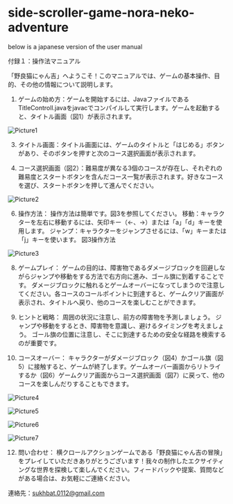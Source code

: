 # side-scroller-game-nora-neko-adventure


below is a japanese version of the user manual

付録１：操作法マニュアル

「野良猫にゃん吉」へようこそ！このマニュアルでは、ゲームの基本操作、目的、その他の情報について説明します。

1.	ゲームの始め方：ゲームを開始するには、JavaファイルであるTitleControll.javaをjavacでコンパイルして実行します。ゲームを起動すると、タイトル画面（図1）が表示されます。
   
 ![Picture1](https://github.com/sukhbat112/java-side-scroller-game-nora-neko-adventure/assets/68054312/983e78ac-124c-4d81-8564-06113d6ff1a2)

3.	タイトル画面：タイトル画面には、ゲームのタイトルと「はじめる」ボタンがあり、そのボタンを押すと次のコース選択画面が表示されます。

4.	コース選択画面（図2）：難易度が異なる3個のコースが存在し、それぞれの難易度とスタートボタンを含んだコース一覧が表示されます。好きなコースを選び、スタートボタンを押して進んでください。
   
![Picture2](https://github.com/sukhbat112/java-side-scroller-game-nora-neko-adventure/assets/68054312/f2edb526-24f6-4042-9bc1-efebf97e8fdd)

6.	操作方法：
操作方法は簡単です。図3を参照してください。
移動：キャラクターを左右に移動するには、矢印キー（←、→）または「a」「d」キーを使用します。
ジャンプ：キャラクターをジャンプさせるには、「w」キーまたは「j」キーを使います。
図3操作方法

![Picture3](https://github.com/sukhbat112/java-side-scroller-game-nora-neko-adventure/assets/68054312/c28fa576-14a6-4e2b-8e67-cbb8b6f69220)

8.	ゲームプレイ：
ゲームの目的は、障害物であるダメージブロックを回避しながらジャンプや移動をする方法で右方向に進み、ゴール旗に到着することです。
ダメージブロックに触れるとゲームオーバーになってしまうので注意してください。各コースのコールポイントに到達すると、ゲームクリア画面が表示され、タイトルへ戻り、他のコースを楽しむことができます。

9.	ヒントと戦略：
周囲の状況に注意し、前方の障害物を予測しましょう。
ジャンプや移動をするとき、障害物を意識し、避けるタイミングを考えましょう。
ゴール旗の位置に注意し、そこに到達するための安全な経路を検索するのが重要です。

10.	 コースオーバー：
キャラクターがダメージブロック（図4）かゴール旗（図5）に接触すると、ゲームが終了します。ゲームオーバー画面からリトライするか（図6）ゲームクリア画面からコース選択画面（図7）に戻って、他のコースを楽しんだりすることもできます。

![Picture4](https://github.com/sukhbat112/java-side-scroller-game-nora-neko-adventure/assets/68054312/4b4a4087-eb96-4b4a-ba30-3245f451d99d)

![Picture5](https://github.com/sukhbat112/java-side-scroller-game-nora-neko-adventure/assets/68054312/84fd18b8-daa9-424d-9f6c-4c7395039c5f)

![Picture6](https://github.com/sukhbat112/java-side-scroller-game-nora-neko-adventure/assets/68054312/fe315030-fb4c-44f6-a93d-66cbc5b8ed80)

![Picture7](https://github.com/sukhbat112/java-side-scroller-game-nora-neko-adventure/assets/68054312/bd0020ab-f9f2-4e7b-9e0e-ec33ac9c72a9)

12.	問い合わせ：
横クロールアクションゲームである「野良猫にゃん吉の冒険」をプレイしていただきありがとうございます！我々の制作したエクサイティングな世界を探検して楽しんでください。フィードバックや提案、質問などがある場合は、お気軽にご連絡ください。

連絡先：sukhbat.0112@gmail.com
